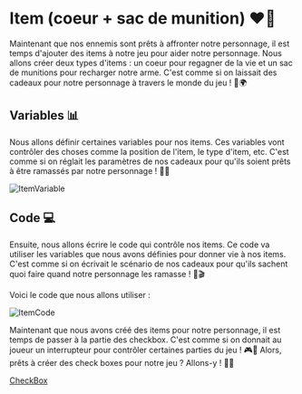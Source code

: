 # Item (coeur + sac de munition) ❤️💼

Maintenant que nos ennemis sont prêts à affronter notre personnage, il est temps d'ajouter des items à notre jeu pour aider notre personnage. Nous allons créer deux types d'items : un coeur pour regagner de la vie et un sac de munitions pour recharger notre arme. C'est comme si on laissait des cadeaux pour notre personnage à travers le monde du jeu ! 🎁🌍

## Variables 📊 
Nous allons définir certaines variables pour nos items. Ces variables vont contrôler des choses comme la position de l'item, le type d'item, etc. C'est comme si on réglait les paramètres de nos cadeaux pour qu'ils soient prêts à être ramassés par notre personnage ! 🎯🎁

![ItemVariable](Images/VariableItem.png)

## Code 💻 
Ensuite, nous allons écrire le code qui contrôle nos items. Ce code va utiliser les variables que nous avons définies pour donner vie à nos items. C'est comme si on écrivait le scénario de nos cadeaux pour qu'ils sachent quoi faire quand notre personnage les ramasse ! 📝🎬

Voici le code que nous allons utiliser :

![ItemCode](Images/ItemCode.png)

Maintenant que nous avons créé des items pour notre personnage, il est temps de passer à la partie des checkbox. C'est comme si on donnait au joueur un interrupteur pour contrôler certaines parties du jeu ! 🎮🔧 Alors, prêts à créer des check boxes pour notre jeu ? Allons-y ! 🚀🎉

[CheckBox](https://github.com/g404-code-gaming/DoomLike_CodeGaming/blob/main/Création-Du-Jeu/07_CheckBox.md)

